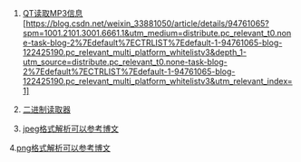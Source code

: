 1. [QT读取MP3信息](https://blog.csdn.net/weixin_37608233/article/details/82930197)
[https://blog.csdn.net/weixin_33881050/article/details/94761065?spm=1001.2101.3001.6661.1&utm_medium=distribute.pc_relevant_t0.none-task-blog-2%7Edefault%7ECTRLIST%7Edefault-1-94761065-blog-122425190.pc_relevant_multi_platform_whitelistv3&depth_1-utm_source=distribute.pc_relevant_t0.none-task-blog-2%7Edefault%7ECTRLIST%7Edefault-1-94761065-blog-122425190.pc_relevant_multi_platform_whitelistv3&utm_relevant_index=1]

2. [二进制读取器](https://binary-viewer.en.softonic.com/)

3. [jpeg格式解析可以参考博文](https://blog.csdn.net/u012819339/article/details/46544061)

4.[png格式解析可以参考博文](https://blog.csdn.net/bisword/article/details/2777121)


